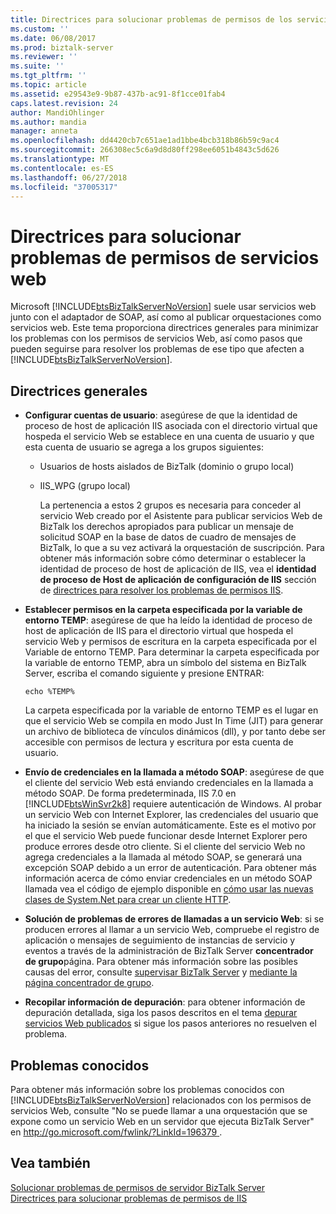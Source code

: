 ```yaml
---
title: Directrices para solucionar problemas de permisos de los servicios Web | Microsoft Docs
ms.custom: ''
ms.date: 06/08/2017
ms.prod: biztalk-server
ms.reviewer: ''
ms.suite: ''
ms.tgt_pltfrm: ''
ms.topic: article
ms.assetid: e29543e9-9b87-437b-ac91-8f1cce01fab4
caps.latest.revision: 24
author: MandiOhlinger
ms.author: mandia
manager: anneta
ms.openlocfilehash: dd4420cb7c651ae1ad1bbe4bcb318b86b59c9ac4
ms.sourcegitcommit: 266308ec5c6a9d8d80ff298ee6051b4843c5d626
ms.translationtype: MT
ms.contentlocale: es-ES
ms.lasthandoff: 06/27/2018
ms.locfileid: "37005317"
---
```

# <a name="guidelines-for-resolving-web-services-permissions-problems"></a>Directrices para solucionar problemas de permisos de servicios web
Microsoft [!INCLUDE[btsBizTalkServerNoVersion](../includes/btsbiztalkservernoversion-md.md)] suele usar servicios web junto con el adaptador de SOAP, así como al publicar orquestaciones como servicios web. Este tema proporciona directrices generales para minimizar los problemas con los permisos de servicios Web, así como pasos que pueden seguirse para resolver los problemas de ese tipo que afecten a [!INCLUDE[btsBizTalkServerNoVersion](../includes/btsbiztalkservernoversion-md.md)].  
  
## <a name="general-guidelines"></a>Directrices generales  
  
- **Configurar cuentas de usuario**: asegúrese de que la identidad de proceso de host de aplicación IIS asociada con el directorio virtual que hospeda el servicio Web se establece en una cuenta de usuario y que esta cuenta de usuario se agrega a los grupos siguientes:  
  
  - Usuarios de hosts aislados de BizTalk (dominio o grupo local)  
  
  - IIS_WPG (grupo local)  
  
    La pertenencia a estos 2 grupos es necesaria para conceder al servicio Web creado por el Asistente para publicar servicios Web de BizTalk los derechos apropiados para publicar un mensaje de solicitud SOAP en la base de datos de cuadro de mensajes de BizTalk, lo que a su vez activará la orquestación de suscripción. Para obtener más información sobre cómo determinar o establecer la identidad de proceso de host de aplicación de IIS, vea el **identidad de proceso de Host de aplicación de configuración de IIS** sección de [directrices para resolver los problemas de permisos IIS](../core/guidelines-for-resolving-iis-permissions-problems.md).  
  
- **Establecer permisos en la carpeta especificada por la variable de entorno TEMP**: asegúrese de que ha leído la identidad de proceso de host de aplicación de IIS para el directorio virtual que hospeda el servicio Web y permisos de escritura en la carpeta especificada por el Variable de entorno TEMP. Para determinar la carpeta especificada por la variable de entorno TEMP, abra un símbolo del sistema en BizTalk Server, escriba el comando siguiente y presione ENTRAR:  
  
  ```  
  echo %TEMP%  
  ```  
  
   La carpeta especificada por la variable de entorno TEMP es el lugar en que el servicio Web se compila en modo Just In Time (JIT) para generar un archivo de biblioteca de vínculos dinámicos (dll), y por tanto debe ser accesible con permisos de lectura y escritura por esta cuenta de usuario.  
  
- **Envío de credenciales en la llamada a método SOAP**: asegúrese de que el cliente del servicio Web está enviando credenciales en la llamada a método SOAP. De forma predeterminada, IIS 7.0 en [!INCLUDE[btsWinSvr2k8](../includes/btswinsvr2k8-md.md)] requiere autenticación de Windows. Al probar un servicio Web con Internet Explorer, las credenciales del usuario que ha iniciado la sesión se envían automáticamente. Este es el motivo por el que el servicio Web puede funcionar desde Internet Explorer pero produce errores desde otro cliente. Si el cliente del servicio Web no agrega credenciales a la llamada al método SOAP, se generará una excepción SOAP debido a un error de autenticación. Para obtener más información acerca de cómo enviar credenciales en un método SOAP llamada vea el código de ejemplo disponible en [cómo usar las nuevas clases de System.Net para crear un cliente HTTP](http://support.microsoft.com/kb/303436).  
  
- **Solución de problemas de errores de llamadas a un servicio Web**: si se producen errores al llamar a un servicio Web, compruebe el registro de aplicación o mensajes de seguimiento de instancias de servicio y eventos a través de la administración de BizTalk Server **concentrador de grupo**página. Para obtener más información sobre las posibles causas del error, consulte [supervisar BizTalk Server](../core/monitoring-biztalk-server.md) y [mediante la página concentrador de grupo](../core/using-the-group-hub-page.md).  
  
- **Recopilar información de depuración**: para obtener información de depuración detallada, siga los pasos descritos en el tema [depurar servicios Web publicados](../core/debugging-published-web-services.md) si sigue los pasos anteriores no resuelven el problema.  
  
## <a name="known-issues"></a>Problemas conocidos  
 Para obtener más información sobre los problemas conocidos con [!INCLUDE[btsBizTalkServerNoVersion](../includes/btsbiztalkservernoversion-md.md)] relacionados con los permisos de servicios Web, consulte "No se puede llamar a una orquestación que se expone como un servicio Web en un servidor que ejecuta BizTalk Server" en [ http://go.microsoft.com/fwlink/?LinkId=196379 ](http://go.microsoft.com/fwlink/?LinkId=196379) .  
  
## <a name="see-also"></a>Vea también  
 [Solucionar problemas de permisos de servidor BizTalk Server](../core/troubleshooting-biztalk-server-permissions.md)   
 [Directrices para solucionar problemas de permisos de IIS](../core/guidelines-for-resolving-iis-permissions-problems.md)